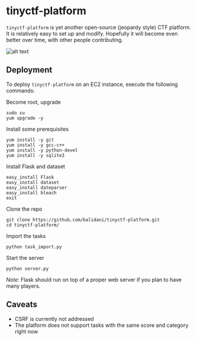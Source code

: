 tinyctf-platform
================

`tinyctf-platform` is yet another open-source (jeopardy style) CTF platform. It is relatively easy to set up and modify. Hopefully it will become even better over time, with other people contributing.

![alt text](http://i.imgur.com/dqGeLNM.jpg "tinyctf-platform in action")

Deployment
----------

To deploy `tinyctf-platform` on an EC2 instance, execute the following commands:

Become root, upgrade

    sudo su
    yum upgrade -y
    
Install some prerequisites

    yum install -y git
    yum install -y gcc-c++
    yum install -y python-devel
    yum install -y sqlite3
    
Install Flask and dataset

    easy_install Flask
    easy_install dataset
    easy_install dateparser
    easy_install bleach
    exit
    
Clone the repo

    git clone https://github.com/balidani/tinyctf-platform.git
    cd tinyctf-platform/
    
Import the tasks

    python task_import.py
    
Start the server

    python server.py

*Note*: Flask should run on top of a proper web server if you plan to have many players.

Caveats
-------

* CSRF is currently not addressed
* The platform does not support tasks with the same score and category right now
